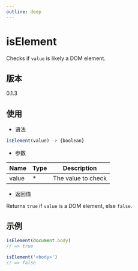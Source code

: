 ```yaml
---
outline: deep
---
```


# isElement

Checks if `value` is likely a DOM element.

## 版本

0.1.3

## 使用

- 语法

```js
isElement(value) -> {boolean}
```

- 参数

| Name    | Type  | Description               |
|---------|-------|---------------------------|
| value   | *     | The value to check        |

- 返回值

Returns `true` if `value` is a DOM element, else `false`.

## 示例

```js
isElement(document.body)
// => true

isElement('<body>')
// => false
```
